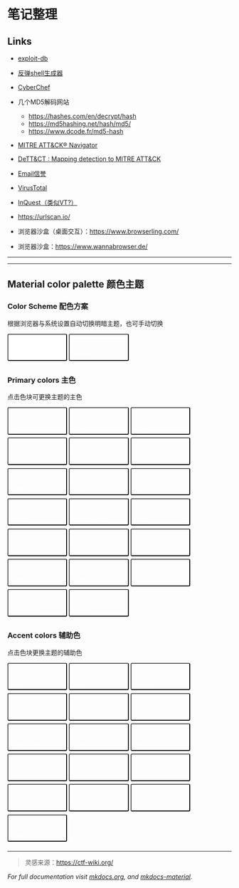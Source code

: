 # 笔记整理

## Links
- [exploit-db](https://www.exploit-db.com/)
- [反弹shell生成器](https://www.revshells.com/)
- [CyberChef](https://gchq.github.io/CyberChef/)
- 几个MD5解码网站
    - <https://hashes.com/en/decrypt/hash>
    - <https://md5hashing.net/hash/md5/>
    - <https://www.dcode.fr/md5-hash>

- [MITRE ATT&CK® Navigator](https://mitre-attack.github.io/attack-navigator/)
- [DeTT&CT : Mapping detection to MITRE ATT&CK](https://blog.nviso.eu/2022/03/09/dettct-mapping-detection-to-mitre-attck/)
- [Email信誉](https://emailrep.io/)
- [VirusTotal](https://www.virustotal.com/gui/home/search)
- [InQuest（类似VT?）](https://labs.inquest.net/)
- <https://urlscan.io/>
- 浏览器沙盒（桌面交互）：<https://www.browserling.com/>
- 浏览器沙盒：<https://www.wannabrowser.de/>


---

---
## Material color palette 颜色主题

### Color Scheme 配色方案

根据浏览器与系统设置自动切换明暗主题，也可手动切换
<div class="tx-switch">
  <button data-md-color-scheme="default"><code>Default</code></button>
  <button data-md-color-scheme="slate"><code>Slate</code></button>
</div>
<script>
  var buttons = document.querySelectorAll("button[data-md-color-scheme]")
  Array.prototype.forEach.call(buttons, function(button) {
    button.addEventListener("click", function() {
      document.body.dataset.mdColorScheme = this.dataset.mdColorScheme;
      localStorage.setItem("data-md-color-scheme",this.dataset.mdColorScheme);
    })
  })
</script>

### Primary colors 主色

点击色块可更换主题的主色
<div class="tx-switch">
  <button data-md-color-primary="red"><code>Red</code></button>
  <button data-md-color-primary="pink"><code>Pink</code></button>
  <button data-md-color-primary="purple"><code>Purple</code></button>
  <button data-md-color-primary="deep-purple"><code>Deep Purple</code></button>
  <button data-md-color-primary="indigo"><code>Indigo</code></button>
  <button data-md-color-primary="blue"><code>Blue</code></button>
  <button data-md-color-primary="light-blue"><code>Light Blue</code></button>
  <button data-md-color-primary="cyan"><code>Cyan</code></button>
  <button data-md-color-primary="teal"><code>Teal</code></button>
  <button data-md-color-primary="green"><code>Green</code></button>
  <button data-md-color-primary="light-green"><code>Light Green</code></button>
  <button data-md-color-primary="lime"><code>Lime</code></button>
  <button data-md-color-primary="yellow"><code>Yellow</code></button>
  <button data-md-color-primary="amber"><code>Amber</code></button>
  <button data-md-color-primary="orange"><code>Orange</code></button>
  <button data-md-color-primary="deep-orange"><code>Deep Orange</code></button>
  <button data-md-color-primary="brown"><code>Brown</code></button>
  <button data-md-color-primary="grey"><code>Grey</code></button>
  <button data-md-color-primary="blue-grey"><code>Blue Grey</code></button>
  <button data-md-color-primary="white"><code>White</code></button>
</div>
<script>
  var buttons = document.querySelectorAll("button[data-md-color-primary]");
  Array.prototype.forEach.call(buttons, function(button) {
    button.addEventListener("click", function() {
      document.body.dataset.mdColorPrimary = this.dataset.mdColorPrimary;
      localStorage.setItem("data-md-color-primary",this.dataset.mdColorPrimary);
    })
  })
</script>

### Accent colors 辅助色

点击色块更换主题的辅助色
<div class="tx-switch">
  <button data-md-color-accent="red"><code>Red</code></button>
  <button data-md-color-accent="pink"><code>Pink</code></button>
  <button data-md-color-accent="purple"><code>Purple</code></button>
  <button data-md-color-accent="deep-purple"><code>Deep Purple</code></button>
  <button data-md-color-accent="indigo"><code>Indigo</code></button>
  <button data-md-color-accent="blue"><code>Blue</code></button>
  <button data-md-color-accent="light-blue"><code>Light Blue</code></button>
  <button data-md-color-accent="cyan"><code>Cyan</code></button>
  <button data-md-color-accent="teal"><code>Teal</code></button>
  <button data-md-color-accent="green"><code>Green</code></button>
  <button data-md-color-accent="light-green"><code>Light Green</code></button>
  <button data-md-color-accent="lime"><code>Lime</code></button>
  <button data-md-color-accent="yellow"><code>Yellow</code></button>
  <button data-md-color-accent="amber"><code>Amber</code></button>
  <button data-md-color-accent="orange"><code>Orange</code></button>
  <button data-md-color-accent="deep-orange"><code>Deep Orange</code></button>
</div>
<script>
  var buttons = document.querySelectorAll("button[data-md-color-accent]");
  Array.prototype.forEach.call(buttons, function(button) {
    button.addEventListener("click", function() {
      document.body.dataset.mdColorAccent = this.dataset.mdColorAccent;
      localStorage.setItem("data-md-color-accent",this.dataset.mdColorAccent);
    })
  })
</script>

<style>
button[data-md-color-accent]> code {
  background-color: var(--md-code-bg-color);
  color: var(--md-accent-fg-color);
}
button[data-md-color-primary] > code {
  background-color: var(--md-code-bg-color);
  color: var(--md-primary-fg-color);
}
button[data-md-color-primary='white'] > code {
  background-color: var(--md-primary-bg-color);
  color: var(--md-primary-fg-color);
}
button[data-md-color-accent],button[data-md-color-primary],button[data-md-color-scheme]{
  width: 8.4rem;
  margin-bottom: .4rem;
  padding: 2.4rem .4rem .4rem;
  transition: background-color .25s,opacity .25s;
  border-radius: .2rem;
  color: #fff;
  font-size: .8rem;
  text-align: left;
  cursor: pointer;
}
button[data-md-color-accent]{
  background-color: var(--md-accent-fg-color);
}
button[data-md-color-primary]{
  background-color: var(--md-primary-fg-color);
}
button[data-md-color-scheme='default']{
  background-color: hsla(0, 0%, 100%, 1);
}
button[data-md-color-scheme='slate']{
  background-color: var(--md-default-bg-color);
}
button[data-md-color-accent]:hover, button[data-md-color-primary]:hover {
  opacity: .75;
}
</style>

---
> 灵感来源：https://ctf-wiki.org/

*For full documentation visit [mkdocs.org](https://www.mkdocs.org),* *and [mkdocs-material](https://squidfunk.github.io/mkdocs-material/publishing-your-site/).*
